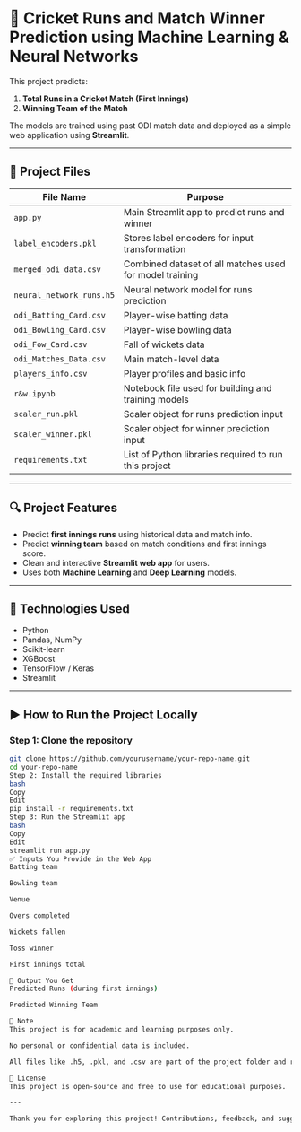 # 🏏 Cricket Runs and Match Winner Prediction using Machine Learning & Neural Networks

This project predicts:
1. **Total Runs in a Cricket Match (First Innings)**
2. **Winning Team of the Match**

The models are trained using past ODI match data and deployed as a simple web application using **Streamlit**.

---

## 📁 Project Files

| File Name                | Purpose                                                           |
|--------------------------|-------------------------------------------------------------------|
| `app.py`                 | Main Streamlit app to predict runs and winner                    |
| `label_encoders.pkl`     | Stores label encoders for input transformation                   |
| `merged_odi_data.csv`    | Combined dataset of all matches used for model training          |
| `neural_network_runs.h5` | Neural network model for runs prediction                         |
| `odi_Batting_Card.csv`   | Player-wise batting data                                         |
| `odi_Bowling_Card.csv`   | Player-wise bowling data                                         |
| `odi_Fow_Card.csv`       | Fall of wickets data                                             |
| `odi_Matches_Data.csv`   | Main match-level data                                            |
| `players_info.csv`       | Player profiles and basic info                                   |
| `r&w.ipynb`              | Notebook file used for building and training models              |
| `scaler_run.pkl`         | Scaler object for runs prediction input                          |
| `scaler_winner.pkl`      | Scaler object for winner prediction input                        |
| `requirements.txt`       | List of Python libraries required to run this project            |

---

## 🔍 Project Features

- Predict **first innings runs** using historical data and match info.
- Predict **winning team** based on match conditions and first innings score.
- Clean and interactive **Streamlit web app** for users.
- Uses both **Machine Learning** and **Deep Learning** models.

---

## 🧪 Technologies Used

- Python
- Pandas, NumPy
- Scikit-learn
- XGBoost
- TensorFlow / Keras
- Streamlit

---

## ▶️ How to Run the Project Locally

### Step 1: Clone the repository

```bash
git clone https://github.com/yourusername/your-repo-name.git
cd your-repo-name
Step 2: Install the required libraries
bash
Copy
Edit
pip install -r requirements.txt
Step 3: Run the Streamlit app
bash
Copy
Edit
streamlit run app.py
✅ Inputs You Provide in the Web App
Batting team

Bowling team

Venue

Overs completed

Wickets fallen

Toss winner

First innings total

🎯 Output You Get
Predicted Runs (during first innings)

Predicted Winning Team

📌 Note
This project is for academic and learning purposes only.

No personal or confidential data is included.

All files like .h5, .pkl, and .csv are part of the project folder and required for predictions.

📃 License
This project is open-source and free to use for educational purposes.

---

Thank you for exploring this project! Contributions, feedback, and suggestions are always welcome.
